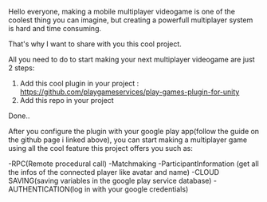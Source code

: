 Hello everyone, making a mobile multiplayer videogame is one of the coolest thing you can imagine,
but creating a powerfull multiplayer system is hard and time consuming.

That's why I want to share with you this cool project.

All you need to do to start making your next multiplayer videogame are just 2 steps:

1) Add this cool plugin in your project : https://github.com/playgameservices/play-games-plugin-for-unity
2) Add this repo in your project

Done..

After you configure the plugin with your google play app(follow the guide on the github page i linked above), you can start making a multiplayer game using all the cool feature this project offers you such as:

-RPC(Remote procedural call)
-Matchmaking
-ParticipantInformation (get all the infos of the connected player like avatar and name)
-CLOUD SAVING(saving variables in the google play service database)
-AUTHENTICATION(log in with your google credentials)



